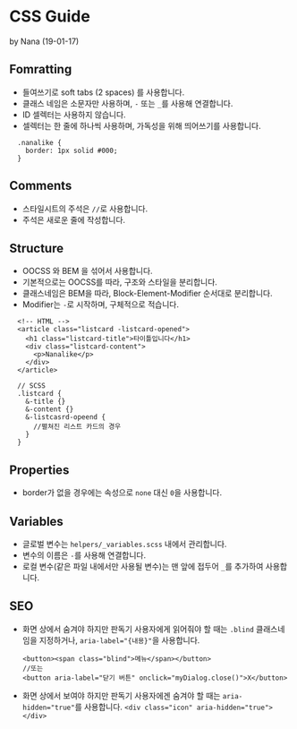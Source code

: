 # CSS Guide
by Nana (19-01-17)
<br/>


## Fomratting
- 들여쓰기로 soft tabs (2 spaces) 를 사용합니다.
- 클래스 네임은 소문자만 사용하며, `-` 또는 `_`를 사용해 연결합니다.
- ID 셀렉터는 사용하지 않습니다.
- 셀렉터는 한 줄에 하나씩 사용하며, 가독성을 위해 띄어쓰기를 사용합니다.
```
  .nanalike {
    border: 1px solid #000;
  }
```


## Comments
- 스타일시트의 주석은 `//`로 사용합니다.
- 주석은 새로운 줄에 작성합니다.


## Structure
- OOCSS 와 BEM 을 섞어서 사용합니다.
- 기본적으로는 OOCSS를 따라, 구조와 스타일을 분리합니다.
- 클래스네임은 BEM을 따라, Block-Element-Modifier 순서대로 분리합니다.
- Modifier는 `-`로 시작하며, 구체적으로 적습니다.
```
  <!-- HTML -->
  <article class="listcard -listcard-opened">
    <h1 class="listcard-title">타이틀입니다</h1>
    <div class="listcard-content">
      <p>Nanalike</p>
    </div>
  </article>
```

```
  // SCSS
  .listcard {
    &-title {}
    &-content {}
    &-listcasrd-opeend {
      //펼쳐진 리스트 카드의 경우
    }
  }
```

## Properties
- border가 없을 경우에는 속성으로 `none` 대신 `0`을 사용합니다.


## Variables
- 글로벌 변수는 `helpers/_variables.scss` 내에서 관리합니다.
- 변수의 이름은 `-`를 사용해 연결합니다.
- 로컬 변수(같은 파일 내에서만 사용될 변수)는 맨 앞에 접두어 `_`를 추가하여 사용합니다.


## SEO
- 화면 상에서 숨겨야 하지만 판독기 사용자에게 읽어줘야 할 때는 `.blind` 클래스네임을 지정하거나, `aria-label="{내용}"`을 사용합니다.
  ```
  <button><span class="blind">메뉴</span></button>
  //또는
  <button aria-label="닫기 버튼" onclick="myDialog.close()">X</button>
  ```
- 화면 상에서 보여야 하지만 판독기 사용자에겐 숨겨야 할 때는 `aria-hidden="true"`를 사용합니다.
  ```<div class="icon" aria-hidden="true"></div>```